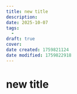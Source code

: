 ```yaml
---
title: new title
description: 
date: 2025-10-07
tags:
  - 
draft: true
cover:
date created: 1759821124
date modified: 1759822918
---
```


# new title